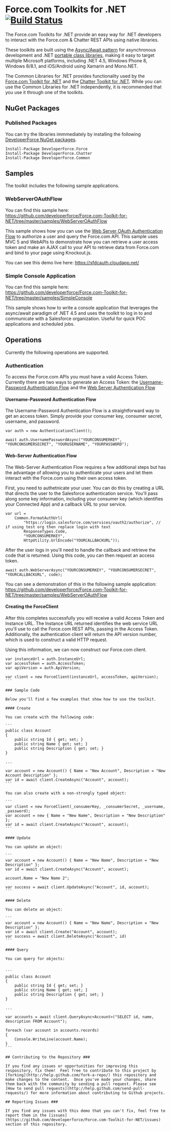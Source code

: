 # Force.com Toolkits for .NET [![Build Status](https://travis-ci.org/developerforce/Force.com-Toolkit-for-NET.svg?branch=master)](https://travis-ci.org/developerforce/Force.com-Toolkit-for-NET)

The Force.com Toolkits for .NET provide an easy way for .NET developers to interact with the Force.com & Chatter REST APIs using native libraries.

These toolkits are built using the [Async/Await pattern](http://msdn.microsoft.com/en-us/library/hh191443.aspx) for asynchronous development and .NET [portable class libraries](http://msdn.microsoft.com/en-us/library/gg597391.aspx), making it easy to target multiple Microsoft platforms, including .NET 4.5, Windows Phone 8, Windows 8/8.1, and iOS/Android using Xamarin and Mono.NET.

The Common Libraries for .NET provides functionality used by the [Force.com Toolkit for .NET](https://github.com/developerforce/Force.com-Toolkit-for-NET/tree/master/src/ForceToolkitForNET) and the [Chatter Toolkit for .NET](https://github.com/developerforce/Force.com-Toolkit-for-NET/tree/master/src/ChatterToolkitForNET). While you can use the Common Libraries for .NET independently, it is recommended that you use it through one of the toolkits.

## NuGet Packages

### Published Packages

You can try the libraries immmediately by installing the following [DeveloperForce NuGet packages](https://www.nuget.org/profiles/DeveloperForce/).

```
Install-Package DeveloperForce.Force
Install-Package DeveloperForce.Chatter
Install-Package DeveloperForce.Common
```

## Samples

The toolkit includes the following sample applications.

### WebServerOAuthFlow

You can find this sample here: https://github.com/developerforce/Force.com-Toolkit-for-NET/tree/master/samples/WebServerOAuthFlow

This sample shows how you can use the [Web Server OAuth Authentication Flow](http://www.salesforce.com/us/developer/docs/api_rest/Content/intro_understanding_web_server_oauth_flow.htm) to authorize a user and query the Force.com API. This sample uses MVC 5 and WebAPIs to demonstrate how you can retrieve a user access token and make an AJAX call to your API to retrieve data from Force.com and bind to your page using Knockout.js.

You can see this demo live here: https://sfdcauth.cloudapp.net/

### Simple Console Application

You can find this sample here: https://github.com/developerforce/Force.com-Toolkit-for-NET/tree/master/samples/SimpleConsole

This sample shows how to write a console application that leverages the async/await paradigm of .NET 4.5 and uses the toolkit to log in to and communicate with a Salesforce organization. Useful for quick POC applications and scheduled jobs.

## Operations

Currently the following operations are supported.

### Authentication

To access the Force.com APIs you must have a valid Access Token. Currently there are two ways to generate an Access Token: the [Username-Password Authentication Flow](http://help.salesforce.com/HTViewHelpDoc?id=remoteaccess_oauth_username_password_flow.htm&language=en_US) and the [Web Server Authentication Flow](http://help.salesforce.com/apex/HTViewHelpDoc?id=remoteaccess_oauth_web_server_flow.htm&language=en_US)

#### Username-Password Authentication Flow

The Username-Password Authentication Flow is a straightforward way to get an access token. Simply provide your consumer key, consumer secret, username, and password.

```
var auth = new AuthenticationClient();

await auth.UsernamePasswordAsync("YOURCONSUMERKEY", "YOURCONSUMERSECRET", "YOURUSERNAME", "YOURPASSWORD");
```

#### Web-Server Authentication Flow

The Web-Server Authentication Flow requires a few additional steps but has the advantage of allowing you to authenticate your users and let them interact with the Force.com using their own access token.

First, you need to authetnicate your user. You can do this by creating a URL that directs the user to the Salesforce authentication service. You'll pass along some key information, including your consumer key (which identifies your Connected App) and a callback URL to your service.

```
var url =
    Common.FormatAuthUrl(
        "https://login.salesforce.com/services/oauth2/authorize", // if using test org then replace login with text
        ResponseTypes.Code,
        "YOURCONSUMERKEY",
        HttpUtility.UrlEncode("YOURCALLBACKURL"));
```

After the user logs in you'll need to handle the callback and retrieve the code that is returned. Using this code, you can then request an access token.

```
await auth.WebServerAsync("YOURCONSUMERKEY", "YOURCONSUMERSECRET", "YOURCALLBACKURL", code);
```

You can see a demonstration of this in the following sample application: https://github.com/developerforce/Force.com-Toolkit-for-NET/tree/master/samples/WebServerOAuthFlow

#### Creating the ForceClient

After this completes successfully you will receive a valid Access Token and Instance URL. The Instance URL returned identifies the web service URL you'll use to call the Force.com REST APIs, passing in the Access Token. Additionally, the authentication client will return the API version number, which is used to construct a valid HTTP request.

Using this information, we can now construct our Force.com client.

````
var instanceUrl = auth.InstanceUrl;
var accessToken = auth.AccessToken;
var apiVersion = auth.ApiVersion;

var client = new ForceClient(instanceUrl, accessToken, apiVersion);
```

### Sample Code

Below you'll find a few examples that show how to use the toolkit.

#### Create

You can create with the following code:

```
public class Account
{
    public string Id { get; set; }
    public string Name { get; set; }
    public string Description { get; set; }
}

...

var account = new Account() { Name = "New Account", Description = "New Account Description" };
var id = await client.CreateAsync("Account", account);
```

You can also create with a non-strongly typed object:

```
var client = new ForceClient(_consumerKey, _consumerSecret, _username, _password);
var account = new { Name = "New Name", Description = "New Description" };
var id = await client.CreateAsync("Account", account);
```

#### Update

You can update an object:

```
var account = new Account() { Name = "New Name", Description = "New Description" };
var id = await client.CreateAsync("Account", account);

account.Name = "New Name 2";

var success = await client.UpdateAsync("Account", id, account);
```

#### Delete

You can delete an object:

```
var account = new Account() { Name = "New Name", Description = "New Description" };
var id = await client.Create("Account", account);
var success = await client.DeleteAsync("Account", id)
```

#### Query

You can query for objects:


```
public class Account
{
    public string Id { get; set; }
    public string Name { get; set; }
    public string Description { get; set; }
}

...

var accounts = await client.QueryAsync<Account>("SELECT id, name, description FROM Account");

foreach (var account in accounts.records)
{
    Console.WriteLine(account.Name);
}
```

## Contributing to the Repository ###

If you find any issues or opportunities for improving this respository, fix them!  Feel free to contribute to this project by [forking](http://help.github.com/fork-a-repo/) this repository and make changes to the content.  Once you've made your changes, share them back with the community by sending a pull request. Please see [How to send pull requests](http://help.github.com/send-pull-requests/) for more information about contributing to Github projects.

## Reporting Issues ###

If you find any issues with this demo that you can't fix, feel free to report them in the [issues](https://github.com/developerforce/Force.com-Toolkit-for-NET/issues) section of this repository.
